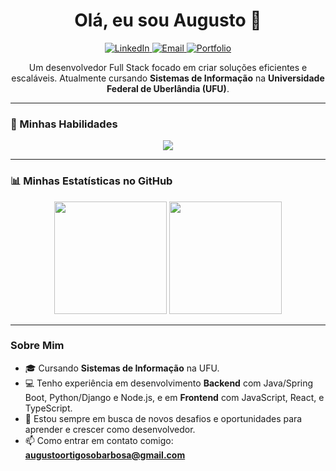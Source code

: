 <h1 align="center">Olá, eu sou Augusto 👋</h1>
<p align="center">
  <a href="https://www.linkedin.com/in/augusto-barbosa-769602194" target="_blank">
    <img alt="LinkedIn" src="https://img.shields.io/badge/LinkedIn-0A66C2?style=for-the-badge&logo=linkedin&logoColor=white">
  </a>
  <a href="mailto:augustoortigosobarbosa@gmail.com" target="_blank">
    <img alt="Email" src="https://img.shields.io/badge/Email-D14836?style=for-the-badge&logo=gmail&logoColor=white">
  </a>
  <a href="SEU-SITE" target="_blank">
    <img alt="Portfolio" src="https://img.shields.io/badge/Portfolio-4682B4?style=for-the-badge&logo=firefox&logoColor=white">
  </a>
</p>

<p align="center">
  Um desenvolvedor Full Stack focado em criar soluções eficientes e escaláveis. Atualmente cursando <strong>Sistemas de Informação</strong> na <strong>Universidade Federal de Uberlândia (UFU)</strong>.
</p>

---

### 🚀 Minhas Habilidades

<p align="center">
  <a href="https://skillicons.dev">
    <img src="https://skillicons.dev/icons?i=java,spring,python,django,nodejs,mysql,postgresql,js,react,ts,html,css,nextjs,vuejs&perline=7" />
  </a>
</p>

---

### 📊 Minhas Estatísticas no GitHub

<p align="center">
  <img height="180em" src="https://github-readme-stats.vercel.app/api?username=supp3rguto&show_icons=true&theme=dracula&include_all_commits=true&count_private=true"/>
  <img height="180em" src="https://github-readme-stats.vercel.app/api/top-langs/?username=supp3rguto&layout=compact&langs_count=7&theme=dracula"/>
</p>

---

### Sobre Mim

- 🎓 Cursando **Sistemas de Informação** na UFU.
- 💻 Tenho experiência em desenvolvimento **Backend** com Java/Spring Boot, Python/Django e Node.js, e em **Frontend** com JavaScript, React, e TypeScript.
- 🌱 Estou sempre em busca de novos desafios e oportunidades para aprender e crescer como desenvolvedor.
- 📫 Como entrar em contato comigo: **augustoortigosobarbosa@gmail.com**
